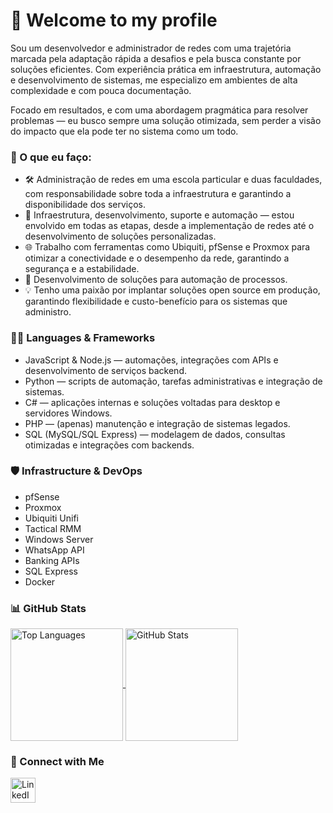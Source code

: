 # 💙 Welcome to my profile

Sou um desenvolvedor e administrador de redes com uma trajetória marcada pela adaptação rápida a desafios e pela busca constante por soluções eficientes. Com experiência prática em infraestrutura, automação e desenvolvimento de sistemas, me especializo em ambientes de alta complexidade e com pouca documentação.

Focado em resultados, e com uma abordagem pragmática para resolver problemas — eu busco sempre uma solução otimizada, sem perder a visão do impacto que ela pode ter no sistema como um todo.

### 🔧 O que eu faço:

- 🛠️ Administração de redes em uma escola particular e duas faculdades, com responsabilidade sobre toda a infraestrutura e garantindo a disponibilidade dos serviços.
- 🔧 Infraestrutura, desenvolvimento, suporte e automação — estou envolvido em todas as etapas, desde a implementação de redes até o desenvolvimento de soluções personalizadas.
- 🌐 Trabalho com ferramentas como Ubiquiti, pfSense e Proxmox para otimizar a conectividade e o desempenho da rede, garantindo a segurança e a estabilidade.
- 🤖 Desenvolvimento de soluções para automação de processos.
- 💡 Tenho uma paixão por implantar soluções open source em produção, garantindo flexibilidade e custo-benefício para os sistemas que administro.

### 👨‍💻 Languages & Frameworks

- JavaScript & Node.js — automações, integrações com APIs e desenvolvimento de serviços backend.
- Python — scripts de automação, tarefas administrativas e integração de sistemas.
- C# — aplicações internas e soluções voltadas para desktop e servidores Windows.
- PHP — (apenas) manutenção e integração de sistemas legados.
- SQL (MySQL/SQL Express) — modelagem de dados, consultas otimizadas e integrações com backends.

### 🛡️ Infrastructure & DevOps

- pfSense  
- Proxmox  
- Ubiquiti Unifi  
- Tactical RMM  
- Windows Server  
- WhatsApp API  
- Banking APIs  
- SQL Express  
- Docker  

### 📊 GitHub Stats

<a href="https://github.com/theFOLI">
    <img height=180 align="center" src="https://github-readme-stats-nine-orpin-38.vercel.app/api/top-langs/?username=theFOLI&layout=compact&theme=neon" alt="Top Languages" />
</a>
<a href="https://github.com/theFOLI">
    <img height=180 align="center" src="https://github-readme-stats-nine-orpin-38.vercel.app/api?username=theFOLI&show_icons=true&theme=neon" alt="GitHub Stats" />
</a>

### 🔗 Connect with Me

<p align="left">
  <a href="https://www.linkedin.com/in/vinicius-camargo-1b75b5322/">
    <img src="https://cdn.jsdelivr.net/gh/devicons/devicon@latest/icons/linkedin/linkedin-original.svg" width="40" title="LinkedIn"/>
  </a>
</p>
